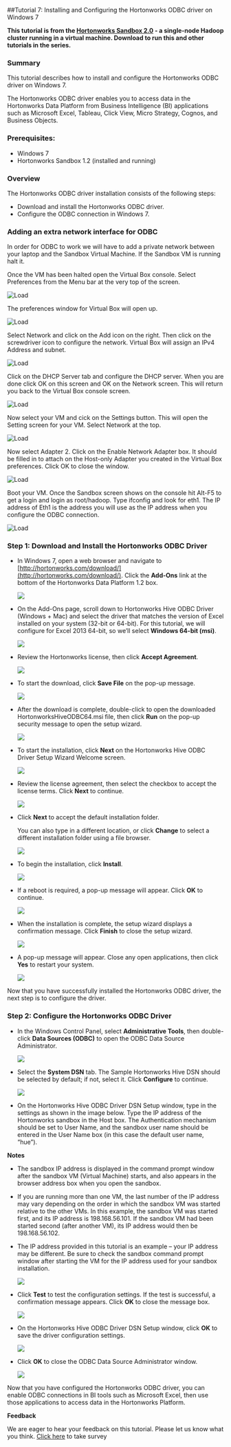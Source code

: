 ##Tutorial 7: Installing and Configuring the Hortonworks ODBC driver on Windows 7

**This tutorial is from the [Hortonworks Sandbox 2.0](http://hortonworks.com/products/sandbox) - a single-node Hadoop cluster running in a virtual machine. Download to run this and other tutorials in the series.**

### Summary

This tutorial describes how to install and configure the Hortonworks
ODBC driver on Windows 7.

The Hortonworks ODBC driver enables you to access data in the
Hortonworks Data Platform from Business Intelligence (BI) applications
such as Microsoft Excel, Tableau, Click View, Micro Strategy, Cognos,
and Business Objects.

### Prerequisites:

-   Windows 7
-   Hortonworks Sandbox 1.2 (installed and running)

### Overview

The Hortonworks ODBC driver installation consists of the following
steps:

-   Download and install the Hortonworks ODBC driver.
-   Configure the ODBC connection in Windows 7.

### Adding an extra network interface for ODBC

In order for ODBC to work we will have to add a private network between
your laptop and the Sandbox Virtual Machine. If the Sandbox VM is
running halt it.

Once the VM has been halted open the Virtual Box console. Select
Preferences from the Menu bar at the very top of the screen.

![Load](./images/odbcifc/101_vb_prefs.jpg?raw=true)

The preferences window for Virtual Box will open up.

![Load](./images/odbcifc/102_prefs_screen.jpg?raw=true)

Select Network and click on the Add icon on the right. Then click on the
screwdriver icon to configure the network. Virtual Box will assign an
IPv4 Address and subnet.

![Load](./images/odbcifc/103_config_host_only.jpg?raw=true)

Click on the DHCP Server tab and configure the DHCP server. When you are
done click OK on this screen and OK on the Network screen. This will
return you back to the Virtual Box console screen.

![Load](./images/odbcifc/104_config_dhcp.jpg?raw=true)

Now select your VM and cick on the Settings button. This will open the
Setting screen for your VM. Select Network at the top.

![Load](./images/odbcifc/105_vm_settings.jpg?raw=true)

Now select Adapter 2. Click on the Enable Network Adapter box. It should
be filled in to attach on the Host-only Adapter you created in the
Virtual Box preferences. Click OK to close the window.

![Load](./images/odbcifc/106_enable_2nd_adapter.jpg?raw=true)

Boot your VM. Once the Sandbox screen shows on the console hit Alt-F5 to
get a login and login as root/hadoop. Type ifconfig and look for eth1.
The IP address of Eth1 is the address you will use as the IP address
when you configure the ODBC connection.

![Load](./images/odbcifc/107_find_ip.jpg?raw=true)

### Step 1: Download and Install the Hortonworks ODBC Driver

-   In Windows 7, open a web browser and navigate to
    [http://hortonworks.com/download/](http://hortonworks.com/download/).
    Click the **Add-Ons** link at the bottom of the Hortonworks Data
    Platform 1.2 box.

    ![](./images/tutorial-7/01_download_page.jpg?raw=true)

-   On the Add-Ons page, scroll down to Hortonworks Hive ODBC Driver
    (Windows + Mac) and select the driver that matches the version of
    Excel installed on your system (32-bit or 64-bit). For this
    tutorial, we will configure for Excel 2013 64-bit, so we’ll select
    **Windows 64-bit (msi)**.

    ![](./images/tutorial-7/02_addons_page.jpg?raw=true)

-   Review the Hortonworks license, then click **Accept Agreement**.

    ![](./images/tutorial-7/03_license_agreement.jpg?raw=true)

-   To start the download, click **Save File** on the pop-up message.

    ![](./images/tutorial-7/04_save_file.jpg?raw=true)

-   After the download is complete, double-click to open the downloaded
    HortonworksHiveODBC64.msi file, then click **Run** on the pop-up
    security message to open the setup wizard.

    ![](./images/tutorial-7/05_run_install.jpg?raw=true)

-   To start the installation, click **Next** on the Hortonworks Hive
    ODBC Driver Setup Wizard Welcome screen.

    ![](./images/tutorial-7/06_install_wizard1.jpg?raw=true)

-   Review the license agreement, then select the checkbox to accept the
    license terms. Click **Next** to continue.

    ![](./images/tutorial-7/07_install_wizard2.jpg?raw=true)

-   Click **Next** to accept the default installation folder.

    You can also type in a different location, or click **Change** to
    select a different installation folder using a file browser.

    ![](./images/tutorial-7/08_install_wizard3.jpg?raw=true)

-   To begin the installation, click **Install**.

    ![](./images/tutorial-7/09_install_wizard4.jpg?raw=true)

-   If a reboot is required, a pop-up message will appear. Click **OK**
    to continue.

    ![](./images/tutorial-7/10_install_wizard5.jpg?raw=true)

-   When the installation is complete, the setup wizard displays a
    confirmation message. Click **Finish** to close the setup wizard.

    ![](./images/tutorial-7/11_install_wizard6.jpg?raw=true)

-   A pop-up message will appear. Close any open applications, then
    click **Yes** to restart your system.

    ![](./images/tutorial-7/12_confirm_reboot.jpg?raw=true)

Now that you have successfully installed the Hortonworks ODBC driver,
the next step is to configure the driver. 

### Step 2: Configure the Hortonworks ODBC Driver

-   In the Windows Control Panel, select **Administrative Tools**, then
    double-click **Data Sources (ODBC)** to open the ODBC Data Source
    Administrator.

    ![](./images/tutorial-7/14_system_dsn.jpg?raw=true)

-   Select the **System DSN** tab. The Sample Hortonworks Hive DSN
    should be selected by default; if not, select it. Click
    **Configure** to continue.

    ![](./images/tutorial-7/13_data_source_admin.jpg?raw=true)

-   On the Hortonworks Hive ODBC Driver DSN Setup window, type in the
    settings as shown in the image below. Type the IP address of the
    Hortonworks sandbox in the Host box. The Authentication mechanism
    should be set to User Name, and the sandbox user name should be
    entered in the User Name box (in this case the default user name,
    “hue”).

**Notes**

-   The sandbox IP address is displayed in the command prompt window
    after the sandbox VM (Virtual Machine) starts, and also appears in
    the browser address box when you open the sandbox.
-   If you are running more than one VM, the last number of the IP
    address may vary depending on the order in which the sandbox VM was
    started relative to the other VMs. In this example, the sandbox VM
    was started first, and its IP address is 198.168.56.101. If the
    sandbox VM had been started second (after another VM), its IP
    address would then be 198.168.56.102.
-   The IP address provided in this tutorial is an example – your IP
    address may be different. Be sure to check the sandbox command
    prompt window after starting the VM for the IP address used for your
    sandbox installation.

    ![](./images/tutorial-7/15_driver_setup.jpg?raw=true)

-   Click **Test** to test the configuration settings. If the test is
    successful, a confirmation message appears. Click **OK** to close
    the message box.

    ![](./images/tutorial-7/16_driver_test.jpg?raw=true)

-   On the Hortonworks Hive ODBC Driver DSN Setup window, click **OK**
    to save the driver configuration settings.

    ![](./images/tutorial-7/17_close_setup.jpg?raw=true)

-   Click **OK** to close the ODBC Data Source Administrator window.

    ![](./images/tutorial-7/18_close_dsn.jpg?raw=true)

Now that you have configured the Hortonworks ODBC driver, you can enable
ODBC connections in BI tools such as Microsoft Excel, then use those
applications to access data in the Hortonworks Platform.

**Feedback**

We are eager to hear your feedback on this tutorial. Please let us know
what you think. [Click
here](https://www.surveymonkey.com/s/Connect_to_ODBC) to take survey
